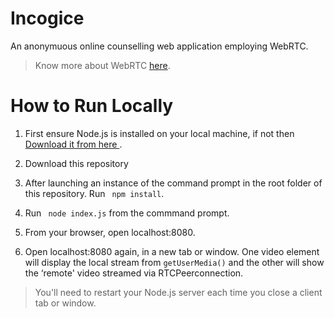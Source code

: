 # Incogice
An anonymuous online counselling web application employing WebRTC.
> Know more about WebRTC [here](https://webrtc.org/).

# How to Run Locally
1. First ensure Node.js is installed on your local machine, if not then <a href="https://nodejs.org/en/download/"> Download it from here </a>.

1. Download this repository

1. After launching an instance of the command prompt in the root folder of this repository. Run ``` npm install```.
1. Run  ``` node index.js``` from the commmand prompt.
1. From your browser, open localhost:8080.
1. Open localhost:8080 again, in a new tab or window. One video element will display the local stream from ```getUserMedia()``` and the other will show the ‘remote' video streamed via RTCPeerconnection.

> You'll need to restart your Node.js server each time you close a client tab or window.
